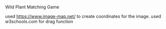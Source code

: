 Wild Plant Matching Game

used https://www.image-map.net/ to create coordinates for the image.
used w3schools.com for drag function